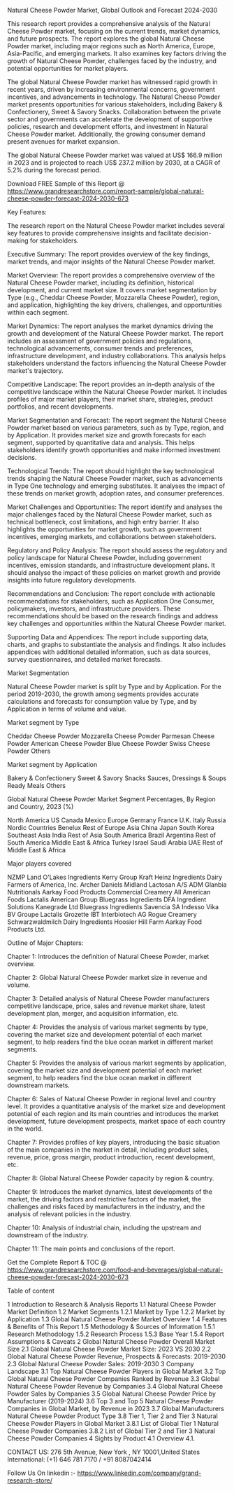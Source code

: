 Natural Cheese Powder Market, Global Outlook and Forecast 2024-2030

This research report provides a comprehensive analysis of the Natural Cheese Powder market, focusing on the current trends, market dynamics, and future prospects. The report explores the global Natural Cheese Powder market, including major regions such as North America, Europe, Asia-Pacific, and emerging markets. It also examines key factors driving the growth of Natural Cheese Powder, challenges faced by the industry, and potential opportunities for market players.

The global Natural Cheese Powder market has witnessed rapid growth in recent years, driven by increasing environmental concerns, government incentives, and advancements in technology. The Natural Cheese Powder market presents opportunities for various stakeholders, including Bakery & Confectionery, Sweet & Savory Snacks. Collaboration between the private sector and governments can accelerate the development of supportive policies, research and development efforts, and investment in Natural Cheese Powder market. Additionally, the growing consumer demand present avenues for market expansion.

The global Natural Cheese Powder market was valued at US$ 166.9 million in 2023 and is projected to reach US$ 237.2 million by 2030, at a CAGR of 5.2% during the forecast period.

Download FREE Sample of this Report @ https://www.grandresearchstore.com/report-sample/global-natural-cheese-powder-forecast-2024-2030-673


Key Features:

The research report on the Natural Cheese Powder market includes several key features to provide comprehensive insights and facilitate decision-making for stakeholders.

Executive Summary: The report provides overview of the key findings, market trends, and major insights of the Natural Cheese Powder market.

Market Overview: The report provides a comprehensive overview of the Natural Cheese Powder market, including its definition, historical development, and current market size. It covers market segmentation by Type (e.g., Cheddar Cheese Powder, Mozzarella Cheese Powder), region, and application, highlighting the key drivers, challenges, and opportunities within each segment.

Market Dynamics: The report analyses the market dynamics driving the growth and development of the Natural Cheese Powder market. The report includes an assessment of government policies and regulations, technological advancements, consumer trends and preferences, infrastructure development, and industry collaborations. This analysis helps stakeholders understand the factors influencing the Natural Cheese Powder market's trajectory.

Competitive Landscape: The report provides an in-depth analysis of the competitive landscape within the Natural Cheese Powder market. It includes profiles of major market players, their market share, strategies, product portfolios, and recent developments.

Market Segmentation and Forecast: The report segment the Natural Cheese Powder market based on various parameters, such as by Type, region, and by Application. It provides market size and growth forecasts for each segment, supported by quantitative data and analysis. This helps stakeholders identify growth opportunities and make informed investment decisions.

Technological Trends: The report should highlight the key technological trends shaping the Natural Cheese Powder market, such as advancements in Type One technology and emerging substitutes. It analyses the impact of these trends on market growth, adoption rates, and consumer preferences.

Market Challenges and Opportunities: The report identify and analyses the major challenges faced by the Natural Cheese Powder market, such as technical bottleneck, cost limitations, and high entry barrier. It also highlights the opportunities for market growth, such as government incentives, emerging markets, and collaborations between stakeholders.

Regulatory and Policy Analysis: The report should assess the regulatory and policy landscape for Natural Cheese Powder, including government incentives, emission standards, and infrastructure development plans. It should analyse the impact of these policies on market growth and provide insights into future regulatory developments.

Recommendations and Conclusion: The report conclude with actionable recommendations for stakeholders, such as Application One Consumer, policymakers, investors, and infrastructure providers. These recommendations should be based on the research findings and address key challenges and opportunities within the Natural Cheese Powder market.

Supporting Data and Appendices: The report include supporting data, charts, and graphs to substantiate the analysis and findings. It also includes appendices with additional detailed information, such as data sources, survey questionnaires, and detailed market forecasts.

Market Segmentation

Natural Cheese Powder market is split by Type and by Application. For the period 2019-2030, the growth among segments provides accurate calculations and forecasts for consumption value by Type, and by Application in terms of volume and value.

Market segment by Type



Cheddar Cheese Powder
Mozzarella Cheese Powder
Parmesan Cheese Powder
American Cheese Powder
Blue Cheese Powder
Swiss Cheese Powder
Others


Market segment by Application



Bakery & Confectionery
Sweet & Savory Snacks
Sauces, Dressings & Soups
Ready Meals
Others


Global Natural Cheese Powder Market Segment Percentages, By Region and Country, 2023 (%)



North America
US
Canada
Mexico
Europe
Germany
France
U.K.
Italy
Russia
Nordic Countries
Benelux
Rest of Europe
Asia
China
Japan
South Korea
Southeast Asia
India
Rest of Asia
South America
Brazil
Argentina
Rest of South America
Middle East & Africa
Turkey
Israel
Saudi Arabia
UAE
Rest of Middle East & Africa


Major players covered



NZMP
Land O'Lakes Ingredients
Kerry Group
Kraft Heinz Ingredients
Dairy Farmers of America, Inc.
Archer Daniels Midland
Lactosan A/S
ADM
Glanbia Nutritionals
Aarkay Food Products
Commercial Creamery
All American Foods
Lactalis American Group
Bluegrass Ingredients
DFA Ingredient Solutions
Kanegrade Ltd
Bluegrass Ingredients
Savencia SA
Indesso
Vika BV
Groupe Lactalis
Grozette
IBT Interbiotech AG
Rogue Creamery
Schwarzwaldmilch Dairy Ingredients
Hoosier Hill Farm
Aarkay Food Products Ltd.


Outline of Major Chapters:

Chapter 1: Introduces the definition of Natural Cheese Powder, market overview.

Chapter 2: Global Natural Cheese Powder market size in revenue and volume.

Chapter 3: Detailed analysis of Natural Cheese Powder manufacturers competitive landscape, price, sales and revenue market share, latest development plan, merger, and acquisition information, etc.

Chapter 4: Provides the analysis of various market segments by type, covering the market size and development potential of each market segment, to help readers find the blue ocean market in different market segments.

Chapter 5: Provides the analysis of various market segments by application, covering the market size and development potential of each market segment, to help readers find the blue ocean market in different downstream markets.

Chapter 6: Sales of Natural Cheese Powder in regional level and country level. It provides a quantitative analysis of the market size and development potential of each region and its main countries and introduces the market development, future development prospects, market space of each country in the world.

Chapter 7: Provides profiles of key players, introducing the basic situation of the main companies in the market in detail, including product sales, revenue, price, gross margin, product introduction, recent development, etc.

Chapter 8: Global Natural Cheese Powder capacity by region & country.

Chapter 9: Introduces the market dynamics, latest developments of the market, the driving factors and restrictive factors of the market, the challenges and risks faced by manufacturers in the industry, and the analysis of relevant policies in the industry.

Chapter 10: Analysis of industrial chain, including the upstream and downstream of the industry.

Chapter 11: The main points and conclusions of the report.

Get the Complete Report & TOC @ https://www.grandresearchstore.com/food-and-beverages/global-natural-cheese-powder-forecast-2024-2030-673

Table of content

1 Introduction to Research & Analysis Reports
1.1 Natural Cheese Powder Market Definition
1.2 Market Segments
1.2.1 Market by Type
1.2.2 Market by Application
1.3 Global Natural Cheese Powder Market Overview
1.4 Features & Benefits of This Report
1.5 Methodology & Sources of Information
1.5.1 Research Methodology
1.5.2 Research Process
1.5.3 Base Year
1.5.4 Report Assumptions & Caveats
2 Global Natural Cheese Powder Overall Market Size
2.1 Global Natural Cheese Powder Market Size: 2023 VS 2030
2.2 Global Natural Cheese Powder Revenue, Prospects & Forecasts: 2019-2030
2.3 Global Natural Cheese Powder Sales: 2019-2030
3 Company Landscape
3.1 Top Natural Cheese Powder Players in Global Market
3.2 Top Global Natural Cheese Powder Companies Ranked by Revenue
3.3 Global Natural Cheese Powder Revenue by Companies
3.4 Global Natural Cheese Powder Sales by Companies
3.5 Global Natural Cheese Powder Price by Manufacturer (2019-2024)
3.6 Top 3 and Top 5 Natural Cheese Powder Companies in Global Market, by Revenue in 2023
3.7 Global Manufacturers Natural Cheese Powder Product Type
3.8 Tier 1, Tier 2 and Tier 3 Natural Cheese Powder Players in Global Market
3.8.1 List of Global Tier 1 Natural Cheese Powder Companies
3.8.2 List of Global Tier 2 and Tier 3 Natural Cheese Powder Companies
4 Sights by Product
4.1 Overview
4.1.

CONTACT US:
276 5th Avenue, New York , NY 10001,United States
International: (+1) 646 781 7170 / +91 8087042414

Follow Us On linkedin :- https://www.linkedin.com/company/grand-research-store/



